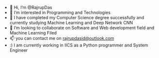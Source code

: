 - 👋 Hi, I’m @RajrupDas
- 👀 I’m interested in Programming and Technologies
- 🌱 I have completed my Computer Science degree  successfully and currently studying Machine Learning and Deep Network CNN
- 💞️ I’m looking to collaborate on Software and Web development field and Machine Learning Filed
- 📫 you can contact me on rajrupdasid@outlook.com
- :) I am currently working in IICS as a Python programmer and System Engineer

<!---
RajrupDasid/RajrupDasid is a ✨ special ✨ repository because its `README.md` (this file) appears on your GitHub profile.
You can click the Preview link to take a look at your changes.
--->

